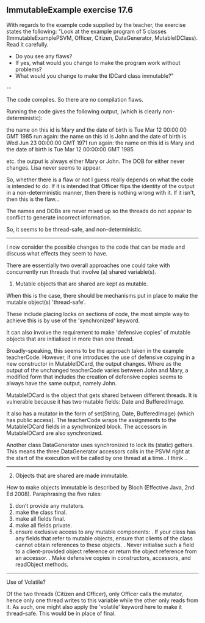 ImmutableExample exercise 17.6
----

With regards to the example code supplied by the teacher, the exercise states
the following:
"Look at the example program of 5 classes (ImmutableExamplePSVM, Officer, Citizen,
DataGenerator, MutableIDClass). Read it carefully.
- Do you see any flaws?
- If yes, what would you change to make the program work without problems?
- What would you change to make the IDCard class immutable?"


--

The code compiles. So there are no compilation flaws.

Running the code gives the following output, (which is clearly non-deterministic):

the name on this id is Mary
and the date of birth is Tue Mar 12 00:00:00 GMT 1985
run again:
the name on this id is John
and the date of birth is Wed Jun 23 00:00:00 GMT 1971
run again:
the name on this id is Mary
and the date of birth is Tue Mar 12 00:00:00 GMT 1985

etc. the output is always either Mary or John.
The DOB for either never changes.
Lisa never seems to appear.

So, whether there is a flaw or not I guess really depends on what the code is
intended to do.
If it is intended that Officer flips the identity of the output in a
non-deterministic manner, then there is nothing wrong with it.
If it isn't, then this is the flaw...

The names and DOBs are never mixed up so the threads do not appear to conflict
to generate incorrect information.

So, it seems to be thread-safe, and non-deterministic.

----
I now consider the possible changes to the code that can be made and discuss
what effects they seem to have.


There are essentially two overall approaches one could take with concurrently
run threads that involve (a) shared variable(s).

1. Mutable objects that are shared are kept as mutable.

When this is the case, there should be mechanisms put in place to make the
mutable object(s) 'thread-safe'.

These include placing locks on sections of code, the most simple way to achieve
this is by use of the 'synchronized' keyword.

It can also involve the requirement to make 'defensive copies' of mutable
objects that are initialised in more than one thread.


Broadly-speaking, this seems to be the approach taken in the example teacherCode.
However, if one introduces the use of defensive copying in a new constructor in
MutableIDCard, the output changes. Where as the output of the unchanged
teacherCode varies between John and Mary, a modified form that includes the
creation of defensive copies seems to always have the same output, namely John.

MutableIDCard is the object that gets shared between different threads. It is
vulnerable because it has two mutable fields: Date and BufferedImage.

It also has a mutator in the form of set(String, Date, BufferedImage) (which
has public access). The teacherCode wraps the assignments to the MutableIDCard
fields in a synchronized block. The accessors in MutableIDCard are also
synchronized.

Another class DataGenerator uses synchronized to lock its (static) getters.
This means the three DataGenerator accessors calls in the PSVM right at the
start of the execution will be called by one thread at a time.. I think ..


----

2. Objects that are shared are made immutable.

How to make objects immutable is described by Bloch (Effective Java, 2nd Ed 2008).
Paraphrasing the five rules:

1. don’t provide any mutators.
2. make the class final.
3. make all fields final.
4. make all fields private.
5. ensure exclusive access to any mutable components:
  . If your class has any fields that refer to mutable objects, ensure that
     clients of the class cannot obtain references to these objects.
  . Never initialise such a field to a client-provided object reference or
     return the object reference from an accessor.
  . Make defensive copies in constructors, accessors, and readObject methods.


----

Use of Volatile?

Of the two threads (Citizen and Officer), only Officer calls the mutator, hence
only one thread writes to this variable while the other only reads from it. As
such, one might also apply the 'volatile' keyword here to make it thread-safe.
This would be in place of final.
